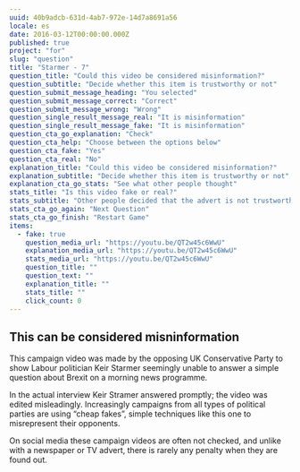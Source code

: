 ```yaml
---
uuid: 40b9adcb-631d-4ab7-972e-14d7a8691a56
locale: es
date: 2016-03-12T00:00:00.000Z
published: true
project: "for"
slug: "question"
title: "Starmer - 7"
question_title: "Could this video be considered misinformation?"
question_subtitle: "Decide whether this item is trustworthy or not"
question_submit_message_heading: "You selected"
question_submit_message_correct: "Correct"
question_submit_message_wrong: "Wrong"
question_single_result_message_real: "It is misinformation"
question_single_result_message_fake: "It is misinformation"
question_cta_go_explanation: "Check"
question_cta_help: "Choose between the options below"
question_cta_fake: "Yes"
question_cta_real: "No"
explanation_title: "Could this video be considered misinformation?"
explanation_subtitle: "Decide whether this item is trustworthy or not"
explanation_cta_go_stats: "See what other people thought"
stats_title: "Is this video fake or real?"
stats_subtitle: "Other people decided that the advert is not trustworthy"
stats_cta_go_again: "Next Question"
stats_cta_go_finish: "Restart Game"
items:
  - fake: true
    question_media_url: "https://youtu.be/QT2w45c6WwU"
    explanation_media_url: "https://youtu.be/QT2w45c6WwU"
    stats_media_url: "https://youtu.be/QT2w45c6WwU"
    question_title: ""
    question_text: ""
    explanation_title: ""
    stats_title: ""
    click_count: 0
---
```

## This can be considered misninformation

This campaign video was made by the opposing UK Conservative Party to show Labour politician Keir Starmer seemingly unable to answer a simple question about Brexit on a morning news programme.

In the actual interview Keir Stramer answered promptly; the video was edited misleadingly. Increasingly campaigns from all types of political parties are using “cheap fakes”, simple techniques like this one to misrepresent their opponents. 

On social media these campaign videos are often not checked,  and unlike with a newspaper or TV advert, there is rarely any penalty when they are found out.
